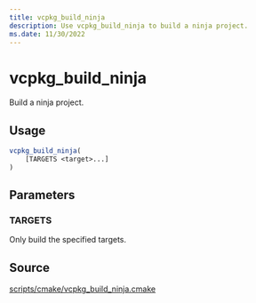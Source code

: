 ```yaml
---
title: vcpkg_build_ninja
description: Use vcpkg_build_ninja to build a ninja project.
ms.date: 11/30/2022
---
```

# vcpkg_build_ninja

Build a ninja project.

## Usage

```cmake
vcpkg_build_ninja(
    [TARGETS <target>...]
)
```

## Parameters

### TARGETS

Only build the specified targets.

## Source

[scripts/cmake/vcpkg\_build\_ninja.cmake](https://github.com/Microsoft/vcpkg/blob/master/scripts/cmake/vcpkg_build_ninja.cmake)

